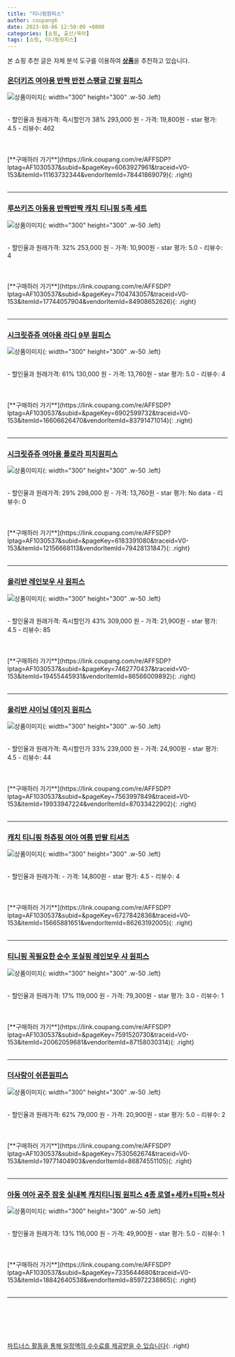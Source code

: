 ```yaml
---
title: "티니핑원피스"
author: coupang6
date: 2023-08-06 12:50:09 +0800
categories: [쇼핑, 출산/육아]
tags: [쇼핑, 티니핑원피스]
---
```


본 쇼핑 추천 글은 자체 분석 도구를 이용하여 [**상품**](https://link.coupang.com/a/bao1ui)을 추천하고 있습니다.

### [온더키즈 여아용 반짝 반전 스팽글 긴팔 원피스](https://link.coupang.com/re/AFFSDP?lptag=AF1030537&subid=&pageKey=6063927961&traceid=V0-153&itemId=11163732344&vendorItemId=78441869079)

![상품이미지](https://thumbnail6.coupangcdn.com/thumbnails/remote/230x230ex/image/rs_quotation_api/kmm6m6kk/8c3cd2c95fe945fab14cc0eefdb8a555.jpg){: width="300" height="300" .w-50 .left}


<br>
- 할인율과 원래가격: 즉시할인가 38%  293,000   원
- 가격: 19,800원
- star 평가: 4.5
- 리뷰수: 462
<br>
<br>
<br>
<br>
[**구매하러 가기**](https://link.coupang.com/re/AFFSDP?lptag=AF1030537&subid=&pageKey=6063927961&traceid=V0-153&itemId=11163732344&vendorItemId=78441869079){: .right}
<br>
<br>

---

### [루쓰키즈 아동용 반짝반짝 캐치 티니핑 5족 세트](https://link.coupang.com/re/AFFSDP?lptag=AF1030537&subid=&pageKey=7104743057&traceid=V0-153&itemId=17744057904&vendorItemId=84908652626)

![상품이미지](https://thumbnail7.coupangcdn.com/thumbnails/remote/230x230ex/image/retail/images/567333083844820-a55da0a9-1d82-4f29-befa-b0d875629317.jpg){: width="300" height="300" .w-50 .left}


<br>
- 할인율과 원래가격: 32%  253,000   원
- 가격: 10,900원
- star 평가: 5.0
- 리뷰수: 4
<br>
<br>
<br>
<br>
[**구매하러 가기**](https://link.coupang.com/re/AFFSDP?lptag=AF1030537&subid=&pageKey=7104743057&traceid=V0-153&itemId=17744057904&vendorItemId=84908652626){: .right}
<br>
<br>

---

### [시크릿쥬쥬 여아용 라디 9부 원피스](https://link.coupang.com/re/AFFSDP?lptag=AF1030537&subid=&pageKey=6902599732&traceid=V0-153&itemId=16606626470&vendorItemId=83791471014)

![상품이미지](https://thumbnail9.coupangcdn.com/thumbnails/remote/230x230ex/image/rs_quotation_api/ajipjpxv/ec9cd781405940f686c4648a17dae48b.jpg){: width="300" height="300" .w-50 .left}


<br>
- 할인율과 원래가격: 61%  130,000   원
- 가격: 13,760원
- star 평가: 5.0
- 리뷰수: 4
<br>
<br>
<br>
<br>
[**구매하러 가기**](https://link.coupang.com/re/AFFSDP?lptag=AF1030537&subid=&pageKey=6902599732&traceid=V0-153&itemId=16606626470&vendorItemId=83791471014){: .right}
<br>
<br>

---

### [시크릿쥬쥬 여아용 플로라 피치원피스](https://link.coupang.com/re/AFFSDP?lptag=AF1030537&subid=&pageKey=6183391080&traceid=V0-153&itemId=12156668113&vendorItemId=79428131847)

![상품이미지](https://thumbnail10.coupangcdn.com/thumbnails/remote/230x230ex/image/retail/images/1428690510700747-76b67ea9-2d4a-4207-958a-359f731f6e5c.jpg){: width="300" height="300" .w-50 .left}


<br>
- 할인율과 원래가격: 29%  298,000   원
- 가격: 13,760원
- star 평가: No data
- 리뷰수: 0
<br>
<br>
<br>
<br>
[**구매하러 가기**](https://link.coupang.com/re/AFFSDP?lptag=AF1030537&subid=&pageKey=6183391080&traceid=V0-153&itemId=12156668113&vendorItemId=79428131847){: .right}
<br>
<br>

---

### [올리반 레인보우 샤 원피스](https://link.coupang.com/re/AFFSDP?lptag=AF1030537&subid=&pageKey=7462770437&traceid=V0-153&itemId=19455445931&vendorItemId=86566009892)

![상품이미지](https://thumbnail7.coupangcdn.com/thumbnails/remote/230x230ex/image/vendor_inventory/5eb8/20f1b268c5465b2a4d9cde52defb8fbac4445b92a64c1c5c413d0a3fb46e.jpg){: width="300" height="300" .w-50 .left}


<br>
- 할인율과 원래가격: 즉시할인가 43%  309,000   원
- 가격: 21,900원
- star 평가: 4.5
- 리뷰수: 85
<br>
<br>
<br>
<br>
[**구매하러 가기**](https://link.coupang.com/re/AFFSDP?lptag=AF1030537&subid=&pageKey=7462770437&traceid=V0-153&itemId=19455445931&vendorItemId=86566009892){: .right}
<br>
<br>

---

### [올리반 샤이닝 데이지 원피스](https://link.coupang.com/re/AFFSDP?lptag=AF1030537&subid=&pageKey=7563997849&traceid=V0-153&itemId=19933947224&vendorItemId=87033422902)

![상품이미지](https://thumbnail10.coupangcdn.com/thumbnails/remote/230x230ex/image/vendor_inventory/f1c6/10dfa3ab437124788f360dbaeef8fc3c6511d44c8315841ecccf602e7498.jpg){: width="300" height="300" .w-50 .left}


<br>
- 할인율과 원래가격: 즉시할인가 33%  239,000   원
- 가격: 24,900원
- star 평가: 4.5
- 리뷰수: 44
<br>
<br>
<br>
<br>
[**구매하러 가기**](https://link.coupang.com/re/AFFSDP?lptag=AF1030537&subid=&pageKey=7563997849&traceid=V0-153&itemId=19933947224&vendorItemId=87033422902){: .right}
<br>
<br>

---

### [캐치 티니핑 하츄핑 여아 여름 반팔 티셔츠](https://link.coupang.com/re/AFFSDP?lptag=AF1030537&subid=&pageKey=6727842836&traceid=V0-153&itemId=15665881651&vendorItemId=86263192005)

![상품이미지](https://thumbnail6.coupangcdn.com/thumbnails/remote/230x230ex/image/vendor_inventory/b231/8347dd5b4f8b18779d09191880c5b8eb4d635d846b2e718110f548763826.jpg){: width="300" height="300" .w-50 .left}


<br>
- 할인율과 원래가격: 
- 가격: 14,800원
- star 평가: 4.5
- 리뷰수: 4
<br>
<br>
<br>
<br>
[**구매하러 가기**](https://link.coupang.com/re/AFFSDP?lptag=AF1030537&subid=&pageKey=6727842836&traceid=V0-153&itemId=15665881651&vendorItemId=86263192005){: .right}
<br>
<br>

---

### [티니핑 꼭필요한 순수 포실핑 레인보우 샤 원피스](https://link.coupang.com/re/AFFSDP?lptag=AF1030537&subid=&pageKey=7591520730&traceid=V0-153&itemId=20062059681&vendorItemId=87158030314)

![상품이미지](https://thumbnail10.coupangcdn.com/thumbnails/remote/230x230ex/image/vendor_inventory/2c2d/f87b9d9f69e9d913ebb7432b4b585613fdc8176fa0f05598dbf1b869726e.jpeg){: width="300" height="300" .w-50 .left}


<br>
- 할인율과 원래가격: 17%  119,000   원
- 가격: 79,300원
- star 평가: 3.0
- 리뷰수: 1
<br>
<br>
<br>
<br>
[**구매하러 가기**](https://link.coupang.com/re/AFFSDP?lptag=AF1030537&subid=&pageKey=7591520730&traceid=V0-153&itemId=20062059681&vendorItemId=87158030314){: .right}
<br>
<br>

---

### [더사랑이 쉬픈원피스](https://link.coupang.com/re/AFFSDP?lptag=AF1030537&subid=&pageKey=7530562674&traceid=V0-153&itemId=19771404903&vendorItemId=86874551105)

![상품이미지](https://thumbnail9.coupangcdn.com/thumbnails/remote/230x230ex/image/vendor_inventory/9830/45bbff1f9a733ca38a6fc88d60c965fd13276802b35dcefacb3557779443.jpg){: width="300" height="300" .w-50 .left}


<br>
- 할인율과 원래가격: 62%  79,000   원
- 가격: 20,900원
- star 평가: 5.0
- 리뷰수: 2
<br>
<br>
<br>
<br>
[**구매하러 가기**](https://link.coupang.com/re/AFFSDP?lptag=AF1030537&subid=&pageKey=7530562674&traceid=V0-153&itemId=19771404903&vendorItemId=86874551105){: .right}
<br>
<br>

---

### [아동 여아 공주 잠옷 실내복 캐치티니핑 원피스 4종 로열+세카+티파+히사](https://link.coupang.com/re/AFFSDP?lptag=AF1030537&subid=&pageKey=7335644680&traceid=V0-153&itemId=18842640538&vendorItemId=85972238865)

![상품이미지](https://thumbnail6.coupangcdn.com/thumbnails/remote/230x230ex/image/vendor_inventory/2e35/da93edc32d565a329881b18ad07ac0b8c8d4c0e01fad0c0e0e6e4b42b521.jpg){: width="300" height="300" .w-50 .left}


<br>
- 할인율과 원래가격: 13%  116,000   원
- 가격: 49,900원
- star 평가: 5.0
- 리뷰수: 1
<br>
<br>
<br>
<br>
[**구매하러 가기**](https://link.coupang.com/re/AFFSDP?lptag=AF1030537&subid=&pageKey=7335644680&traceid=V0-153&itemId=18842640538&vendorItemId=85972238865){: .right}
<br>
<br>

---
<br><br><br><br><br> [파트너스 활동을 통해 일정액의 수수료를 제공받을 수 있습니다](https://link.coupang.com/a/bao1ui){: .right}